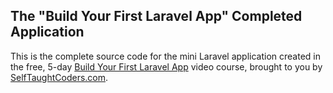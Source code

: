 ## The "Build Your First Laravel App" Completed Application

This is the complete source code for the mini Laravel application created in the free, 5-day [Build Your First Laravel App](https://selftaughtcoders.com/free-laravel-course/) video course, brought to you by [SelfTaughtCoders.com](https://selftaughtcoders.com/).